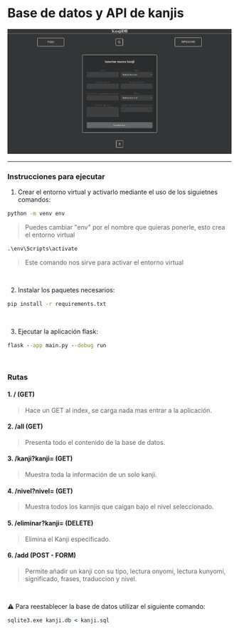 

# Base de datos y API de kanjis

![alt text](image.png)

---

### Instrucciones para ejecutar
1. Crear el entorno virtual y activarlo mediante el uso de los siguietnes comandos:

```cmd
python -m venv env
```

> Puedes cambiar "env" por el nombre que quieras ponerle, esto crea el entorno virtual

```cmd
.\env\Scripts\activate
```

> Este comando nos sirve para activar el entorno virtual

<br>

2. Instalar los paquetes necesarios:

```cmd
pip install -r requirements.txt
```

<br>

3. Ejecutar la aplicación flask:

```cmd
flask --app main.py --debug run
```

<br>

### Rutas

#### 1. / (GET) 

> Hace un GET al index, se carga nada mas entrar a la aplicación.

#### 2. /all (GET)

> Presenta todo el contenido de la base de datos.

#### 3. /kanji?kanji= (GET)

> Muestra toda la información de un solo kanji.

#### 4. /nivel?nivel= (GET)

> Muestra todos los kannjis que caigan bajo el nivel seleccionado.

#### 5. /eliminar?kanji= (DELETE)

> Elimina el Kanji especificado.

#### 6. /add (POST - FORM)

> Permite añadir un kanji con su tipo, lectura onyomi, lectura kunyomi, significado, frases, traduccion y nivel.

<br>

:warning: Para reestablecer la base de datos utilizar el siguiente comando:

```cmd
sqlite3.exe kanji.db < kanji.sql
```